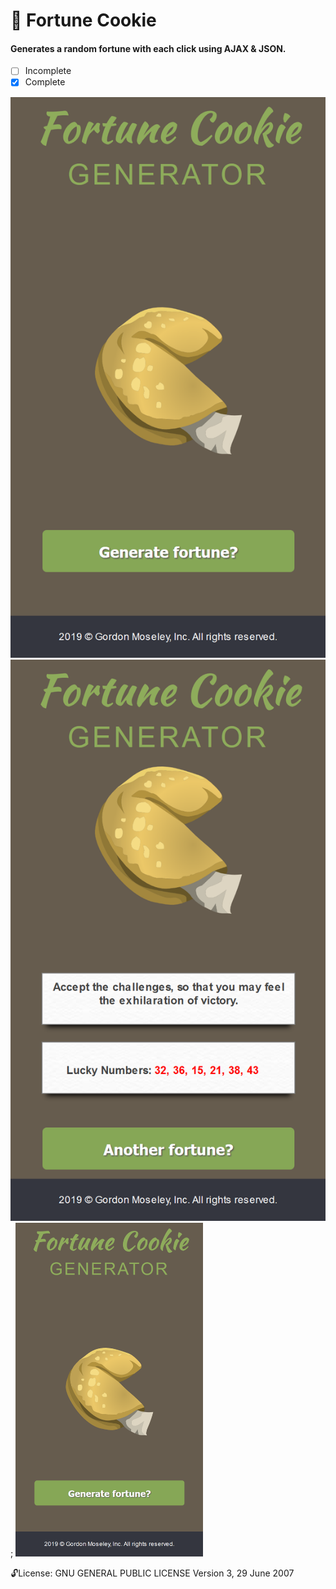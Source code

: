 
#  :cookie: Fortune Cookie 
#### Generates a random fortune with each click using AJAX & JSON.

- [ ] Incomplete
- [x] Complete

![screenshot](https://github.com/moseleygj/WebPages/blob/master/FortuneCookie/Screenshot1.png)
![screenshot](https://github.com/moseleygj/WebPages/blob/master/FortuneCookie/Screenshot2.png);
<img src="https://github.com/moseleygj/WebPages/blob/master/FortuneCookie/Screenshot1.png" alt="drawing" width="300px"/>

 :unlock:License:
GNU GENERAL PUBLIC LICENSE Version 3, 29 June 2007

